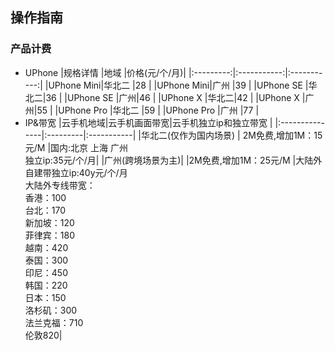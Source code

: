 ## 操作指南
### 产品计费
* UPhone
|规格详情      |地域     |价格(元/个/月)|
|:---------:|:-----------:|:-----------:|
|UPhone Mini|华北二        |28          |
|UPhone Mini|广州        |39          |
|UPhone SE  |华北二|36            |
|UPhone SE  |广州|46            |
|UPhone X  |华北二|42          |
|UPhone X  |广州|55          |
|UPhone Pro   |华北二 |59    |
|UPhone Pro   |广州 |77    |
* IP&带宽
|云手机地域|云手机画面带宽|云手机独立ip和独立带宽     |
|:---------------|:---------|:-----------|
|华北二(仅作为国内场景)   | 2M免费,增加1M：15元/M          |国内:北京 上海 广州<br>独立ip:35元/个/月|
|广州(跨境场景为主)|       |2M免费,增加1M：25元/M         |大陆外自建带独立ip:40y元/个/月<br>大陆外专线带宽：<br>香港：100<br>台北：170<br>新加坡：120<br>菲律宾：180<br>越南：420<br>泰国：300<br>印尼：450<br>韩国：220<br>日本：150<br>洛杉矶：300<br>法兰克福：710<br>伦敦820|

